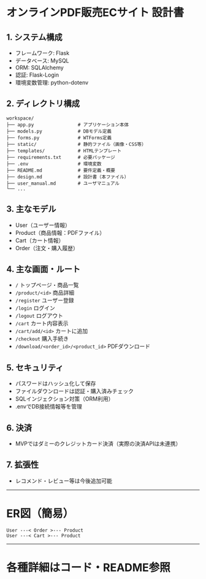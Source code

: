 # オンラインPDF販売ECサイト 設計書

## 1. システム構成
- フレームワーク: Flask
- データベース: MySQL
- ORM: SQLAlchemy
- 認証: Flask-Login
- 環境変数管理: python-dotenv

## 2. ディレクトリ構成
```
workspace/
├── app.py                # アプリケーション本体
├── models.py             # DBモデル定義
├── forms.py              # WTForms定義
├── static/               # 静的ファイル（画像・CSS等）
├── templates/            # HTMLテンプレート
├── requirements.txt      # 必要パッケージ
├── .env                  # 環境変数
├── README.md             # 要件定義・概要
├── design.md             # 設計書（本ファイル）
├── user_manual.md        # ユーザマニュアル
└── ...
```

## 3. 主なモデル
- User（ユーザー情報）
- Product（商品情報：PDFファイル）
- Cart（カート情報）
- Order（注文・購入履歴）

## 4. 主な画面・ルート
- `/` トップページ・商品一覧
- `/product/<id>` 商品詳細
- `/register` ユーザー登録
- `/login` ログイン
- `/logout` ログアウト
- `/cart` カート内容表示
- `/cart/add/<id>` カートに追加
- `/checkout` 購入手続き
- `/download/<order_id>/<product_id>` PDFダウンロード

## 5. セキュリティ
- パスワードはハッシュ化して保存
- ファイルダウンロードは認証・購入済みチェック
- SQLインジェクション対策（ORM利用）
- .envでDB接続情報等を管理

## 6. 決済
- MVPではダミーのクレジットカード決済（実際の決済APIは未連携）

## 7. 拡張性
- レコメンド・レビュー等は今後追加可能

---

# ER図（簡易）

```
User ---< Order >--- Product
User ---< Cart >--- Product
```

---

# 各種詳細はコード・README参照
